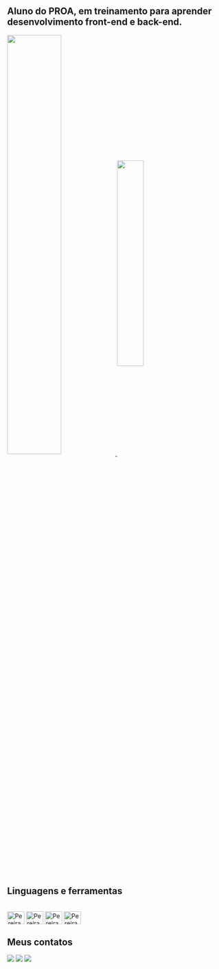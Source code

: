 ## Aluno do PROA, em treinamento para aprender desenvolvimento front-end e back-end.

<div>
<a href="https://github.com/GabrielPanjos/github-readme-stats">
  <img width="50%" align="center" src="https://github-readme-stats.vercel.app/api?username=GabrielPanjos&theme=dracula" />
</a>
<a href="https://github.com/GabrielPanjos/convoychat">
  <img width="35%" align="center" src="https://github-readme-stats.vercel.app/api/top-langs/?username=GabrielPanjos&layout=donut&theme=dracula" />
</a>
</div>

## Linguagens e ferramentas

<div style="display: inline_block"><br>
<a>
  <img align="center" alt="Pereira-Figma" width="40" height="30" src="https://cdn.jsdelivr.net/gh/devicons/devicon@latest/icons/figma/figma-original.svg"/>
  <img align="center" alt="Pereira-HTML" width="40" height="30" src="https://cdn.jsdelivr.net/gh/devicons/devicon@latest/icons/html5/html5-original.svg"/>
  <img align="center" alt="Pereira-CSS" width="40" height="30" src="https://cdn.jsdelivr.net/gh/devicons/devicon@latest/icons/css3/css3-original.svg"/>
  <img align="center" alt="Pereira-Js" width="40" height="30" src="https://cdn.jsdelivr.net/gh/devicons/devicon@latest/icons/javascript/javascript-original.svg"/>
</a>
</div>

## Meus contatos

<div>
  <a href="mailto:pereiradosanjosgabriel@gmail.com" target="_blank"><img src="https://img.shields.io/badge/Gmail-D14836?style=for-the-badge&logo=gmail&logoColor=white"_blank></a>
  <a href="https://www.instagram.com/gabrielp.anjo/" target="_blank"><img src="https://img.shields.io/badge/Instagram-E4405F?style=for-the-badge&logo=instagram&logoColor=white"></a>
  <a href="https://www.linkedin.com/in/gabriel-pereira-0997b9326/" target="_blank"><img src="https://img.shields.io/badge/LinkedIn-0077B5?style=for-the-badge&logo=linkedin&logoColor=white"></a>
</div>
